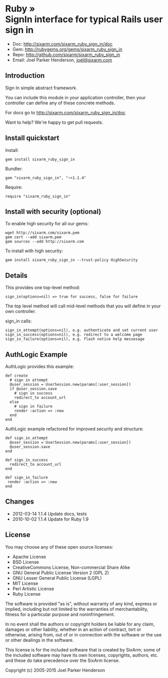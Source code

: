 # Ruby » <br> SignIn interface for typical Rails user sign in

* Doc: <http://sixarm.com/sixarm_ruby_sign_in/doc>
* Gem: <http://rubygems.org/gems/sixarm_ruby_sign_in>
* Repo: <http://github.com/sixarm/sixarm_ruby_sign_in>
* Email: Joel Parker Henderson, <joel@sixarm.com>


## Introduction

Sign In simple abstract framework.

You can include this module in your application controller,
then your controller can define any of these concrete methods. 

For docs go to <http://sixarm.com/sixarm_ruby_sign_in/doc>

Want to help? We're happy to get pull requests.


## Install quickstart

Install:

    gem install sixarm_ruby_sign_in

Bundler:

    gem "sixarm_ruby_sign_in", "~>1.1.4"

Require:

    require "sixarm_ruby_sign_in"


## Install with security (optional)

To enable high security for all our gems:

    wget http://sixarm.com/sixarm.pem
    gem cert --add sixarm.pem
    gem sources --add http://sixarm.com

To install with high security:

    gem install sixarm_ruby_sign_in --trust-policy HighSecurity


## Details

This provides one top-level method:

    sign_in(options=nil) => true for success, false for failure

The top level method will call mid-level methods
that you will define in your own controller.

sign_in calls:

    sign_in_attempt(options=nil), e.g. authenticate and set current user
    sign_in_success(options=nil), e.g. redirect to a welcome page
    sign_in_failure(options=nil), e.g. flash notice help messesage


## AuthLogic Example

AuthLogic provides this example:

    def create
      # sign in attempt
      @user_session = UserSession.new(params[:user_session])
      if @user_session.save
        # sign in success
        redirect_to account_url
      else
        # sign in failure
        render :action => :new
      end
    end

AuthLogic example refactored for improved security and structure:

    def sign_in_attempt
      @user_session = UserSession.new(params[:user_session])
      @user_session.save
    end
 
    def sign_in_success
      redirect_to account_url
    end

    def sign_in_failure
     render :action => :new
    end

## Changes

* 2012-03-14 1.1.4 Update docs, tests
* 2010-10-02 1.1.4 Update for Ruby 1.9
## License

You may choose any of these open source licenses:

  * Apache License
  * BSD License
  * CreativeCommons License, Non-commercial Share Alike
  * GNU General Public License Version 2 (GPL 2)
  * GNU Lesser General Public License (LGPL)
  * MIT License
  * Perl Artistic License
  * Ruby License

The software is provided "as is", without warranty of any kind, 
express or implied, including but not limited to the warranties of 
merchantability, fitness for a particular purpose and noninfringement. 

In no event shall the authors or copyright holders be liable for any 
claim, damages or other liability, whether in an action of contract, 
tort or otherwise, arising from, out of or in connection with the 
software or the use or other dealings in the software.

This license is for the included software that is created by SixArm;
some of the included software may have its own licenses, copyrights, 
authors, etc. and these do take precedence over the SixArm license.

Copyright (c) 2005-2015 Joel Parker Henderson

